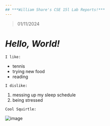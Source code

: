 ```yaml
---
## ***William Share's CSE 15l Lab Reports!***
---
```

> 01/11/2024
# ***Hello, World!***
`I like:`
* tennis
* trying new food
* reading

`I dislike:` 
1. messing up my sleep schedule
2. being stressed

```
Cool Squirtle:
```

![image](https://github.com/wshare26/cse15l-lab-reports/assets/156359336/d3742bc2-fcb5-41df-ad84-ffa32171b46a)
